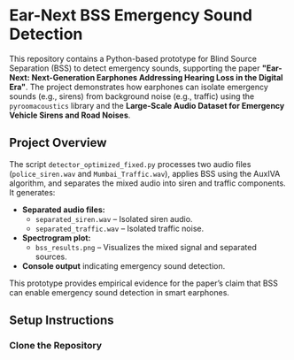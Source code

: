 # Ear-Next BSS Emergency Sound Detection

This repository contains a Python-based prototype for Blind Source Separation (BSS) to detect emergency sounds, supporting the paper **"Ear-Next: Next-Generation Earphones Addressing Hearing Loss in the Digital Era"**. The project demonstrates how earphones can isolate emergency sounds (e.g., sirens) from background noise (e.g., traffic) using the `pyroomacoustics` library and the **Large-Scale Audio Dataset for Emergency Vehicle Sirens and Road Noises**.

## Project Overview

The script `detector_optimized_fixed.py` processes two audio files (`police_siren.wav` and `Mumbai_Traffic.wav`), applies BSS using the AuxIVA algorithm, and separates the mixed audio into siren and traffic components. It generates:

- **Separated audio files:**
  - `separated_siren.wav` – Isolated siren audio.
  - `separated_traffic.wav` – Isolated traffic noise.
- **Spectrogram plot:**
  - `bss_results.png` – Visualizes the mixed signal and separated sources.
- **Console output** indicating emergency sound detection.

This prototype provides empirical evidence for the paper’s claim that BSS can enable emergency sound detection in smart earphones.

## Setup Instructions

### Clone the Repository

